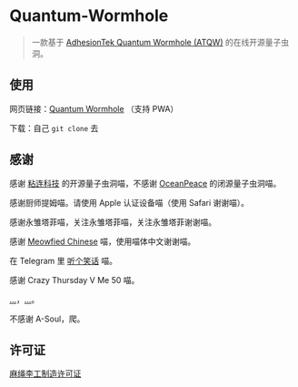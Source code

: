 # Quantum-Wormhole
> 一款基于 [AdhesionTek Quantum Wormhole (ATQW)](https://github.com/AdhesionTek/Quantum-Wormhole) 的在线开源量子虫洞。

## 使用
网页链接：[Quantum Wormhole](https://quantum-wormhole.vercel.app/) （支持 PWA）

下载：自己 `git clone` 去

## 感谢
感谢 [粘连科技](https://github.com/AdhesionTek) 的开源量子虫洞喵，不感谢 [OceanPeace](#) 的闭源量子虫洞喵。

感谢厨师提姆喵。请使用 Apple 认证设备喵（使用 Safari 谢谢喵）。

感谢永雏塔菲喵，关注永雏塔菲喵，关注永雏塔菲谢谢喵。

感谢 [Meowfied Chinese](https://t.me/setlanguage/meowcn) 喵，使用喵体中文谢谢喵。

在 Telegram 里 [听个笑话](tg://need_update_for_some_feature) 喵。

感谢 Crazy Thursday V Me 50 喵。

[...](https://space.bilibili.com/163637592)，[...](https://b23.tv/BV1244y1p7kt)。

不感谢 A-Soul，爬。

## 许可证
[麻绳李工制造许可证](./LICENSE)
